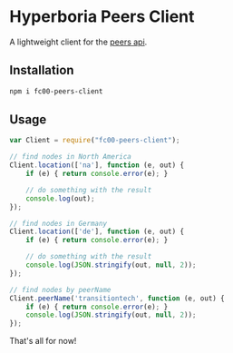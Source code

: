 # Hyperboria Peers Client

A lightweight client for the [peers api](https://github.com/fc00/peers-api).

## Installation

```Bash
npm i fc00-peers-client
```

## Usage

```javascript
var Client = require("fc00-peers-client");

// find nodes in North America
Client.location(['na'], function (e, out) {
    if (e) { return console.error(e); }

    // do something with the result
    console.log(out);
});

// find nodes in Germany
Client.location(['de'], function (e, out) {
    if (e) { return console.error(e); }

    // do something with the result
    console.log(JSON.stringify(out, null, 2));
});

// find nodes by peerName
Client.peerName('transitiontech', function (e, out) {
    if (e) { return console.error(e); }
    console.log(JSON.stringify(out, null, 2));
});
```

That's all for now!
